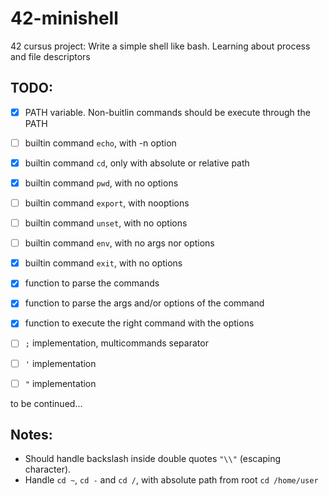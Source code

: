 # 42-minishell

42 cursus project: Write a simple shell like bash. Learning about process and file descriptors

## TODO:

- [x] PATH variable. Non-buitlin commands should be execute through the PATH

- [ ] builtin command `echo`, with -n option
- [x] builtin command `cd`, only with absolute or relative path
- [x] builtin command `pwd`, with no options
- [ ] builtin command `export`, with nooptions
- [ ] builtin command `unset`, with no options
- [ ] builtin command `env`, with no args nor options
- [x] builtin command `exit`, with no options

- [x] function to parse the commands
- [x] function to parse the args and/or options of the command
- [x] function to execute the right command with the options

- [ ] `;` implementation, multicommands separator
- [ ] `'` implementation
- [ ] `"` implementation

to be continued...

## Notes:

- Should handle backslash inside double quotes `"\\"` (escaping character).
- Handle `cd ~`, `cd -` and `cd /`, with absolute path from root `cd /home/user`
